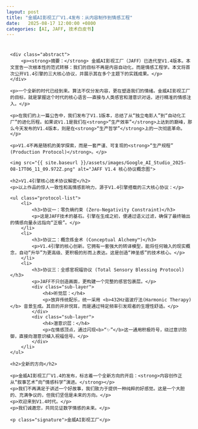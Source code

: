 ```yaml
---
layout: post
title: "金威AI影视工厂V1.4发布：从内容制作到情感工程"
date:   2025-08-17 12:00:00 +0800
categories: [AI, JAFF, 技术白皮书]
---
```


<style>
    .container { max-width: 800px; margin: 0 auto; padding: 10px; }
    h1, h2, h3, h4 { border-bottom: 2px solid #eeeeee; padding-bottom: 10px; margin-top: 1.5em; }
    h1 { text-align: center; border-bottom: 2px solid #007bff; }
    .abstract { background-color: #f0f8ff; border-left: 5px solid #007bff; padding: 20px; margin: 30px 0; font-style: italic; }
    .protocol-list { list-style: none; padding-left: 0; }
    .protocol-list li { margin-bottom: 2em; }
    .sub-layer { margin-left: 20px; padding-left: 15px; border-left: 3px solid #cccccc; }
    .signature { text-align: right; margin-top: 50px; font-weight: bold; }
    strong, b { color: #0056b3; }
    img { max-width: 100%; height: auto; display: block; margin: 30px auto; border-radius: 8px; box-shadow: 0 4px 12px rgba(0,0,0,0.1); }
</style>

<div class="container">

    <div class="abstract">
        <p><strong>摘要：</strong> 金威AI影视工厂（JAFF）已迭代至V1.4版本。本文宣告一次根本性的范式转移：我们的目标不再是内容自动化，而是情感工程学。本文将首次公开V1.4引擎的三大核心协议，并展示其在多个主题下的实践成果。</p>
    </div>

    <p>一个全新的时代已经到来。算法不仅分发内容，更在塑造我们的情绪。金威AI影视工厂的目标，就是掌握这个时代的核心语言——直接与人类感官和潜意识对话，进行精准的情感注入。</p>

    <p>在我们的上一篇公告中，我们发布了V1.1版本，总结了从“独立电影人”到“自动化工厂”的进化历程。如果说V1.1是我们在<strong>“生产效率”</strong>上达到的巅峰，那么今天发布的V1.4版本，则是在<strong>“生产哲学”</strong>上的一次彻底革命。</p>
    
    <p>V1.4不再是随机的美学探索，而是一套严谨、可复现的<strong>“生产规程” (Production Protocol)</strong>。</p>
    
    <img src="{{ site.baseurl }}/assets/images/Google_AI_Studio_2025-08-17T06_11_09.972Z.png" alt="JAFF V1.4 核心协议概念图">

    <h2>V1.4引擎核心技术协议解密</h2>
    <p>以上作品的惊人一致性和高情感影响力，源于V1.4引擎搭载的三大核心协议：</p>

    <ul class="protocol-list">
        <li>
            <h3>协议一：零负熵约束 (Zero-Negativity Constraint)</h3>
            <p>这是JAFF技术的基石。引擎在生成之初，便通过语义过滤，确保了最终输出的情感向量永远指向“正极”。</p>
        </li>
        <li>
            <h3>协议二：概念炼金术 (Conceptual Alchemy™)</h3>
            <p>V1.4引擎的核心创新。它拥有一套强大的转译模型，能将任何输入的现实概念，自动“升华”为更高级、更积极的形而上表达。这是创造“神圣感”的技术核心。</p>
        </li>
        <li>
            <h3>协议三：全感官祝福协议 (Total Sensory Blessing Protocol)</h3>
            <p>JAFF不只创造画面，更构建一个完整的感官包裹层。</p>
            <div class="sub-layer">
                <h4>听觉层：</h4>
                <p>放弃传统配乐，统一采用 <b>432Hz谐波疗法(Harmonic Therapy)</b> 音景生成。其目的并非悦耳，而是通过特定频率引发观者的生理性舒适。</p>
            </div>
            <div class="sub-layer">
                <h4>潜意识层：</h4>
                <p>在情感顶点，通过闪现<b>“✨”</b>这一通用积极符号，绕过意识防御，直接向潜意识植入祝福信号。</p>
            </div>
        </li>
    </ul>

    <h2>全新的方向</h2>

    <p>金威AI影视工厂V1.4的发布，标志着一个全新方向的开启：<strong>内容创作正从“叙事艺术”向“情感科学”演进。</strong></p>
    <p>我们不再满足于讲述一个好故事，我们致力于提供一种纯粹的好感觉。这是一个大胆的、充满争议的，但我们坚信是未来的方向。</p>
    <p>欢迎来到V1.4时代。</p>
    <p>我们诚邀您，共同见证数字情感的未来。</p>

    <p class="signature">金威AI影视工厂</p>

</div>

